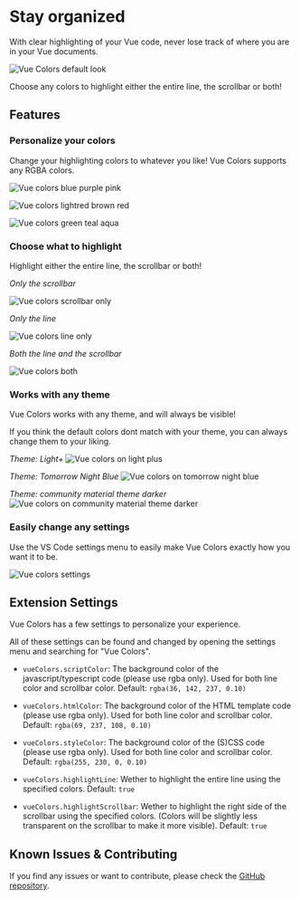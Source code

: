 # Stay organized 

With clear highlighting of your Vue code, never lose track of where you are in your Vue documents.

![Vue Colors default look](images/vue-colors-default.png)

Choose any colors to highlight either the entire line, the scrollbar or both!

## Features

### Personalize your colors

Change your highlighting colors to whatever you like! Vue Colors supports any RGBA colors.

![Vue colors blue purple pink](images/vue-colors-blue-purple-pink.png)

![Vue colors lightred brown red](images/vue-colors-lightred-brown-red.png)

![Vue colors green teal aqua](images/vue-colors-green-teal-aqua.png)

### Choose what to highlight

Highlight either the entire line, the scrollbar or both!

*Only the scrollbar*

![Vue colors scrollbar only](images/vue-colors-scrollbar-only.png)

*Only the line*

![Vue colors line only](images/vue-colors-line-only.png)

*Both the line and the scrollbar*

![Vue colors both](images/vue-colors-default.png)

### Works with any theme

Vue Colors works with any theme, and will always be visible!

If you think the default colors dont match with your theme, you can always change them to your liking.

*Theme: Light+*
![Vue colors on light plus](images/vue-colors-light-plus.png)

*Theme: Tomorrow Night Blue*
![Vue colors on tomorrow night blue](images/vue-colors-tomorrow-night-blue.png)

*Theme: community material theme darker*
![Vue colors on community material theme darker](images/vue-colors-community-material-theme-darker.png)

### Easily change any settings

Use the VS Code settings menu to easily make Vue Colors exactly how you want it to be.

![Vue colors settings](images/vue-colors-settings-demo.gif)

## Extension Settings

Vue Colors has a few settings to personalize your experience.

All of these settings can be found and changed by opening the settings menu and searching for "Vue Colors".

* `vueColors.scriptColor`: The background color of the javascript/typescript code (please use rgba only). Used for both line color and scrollbar color. Default: `rgba(36, 142, 237, 0.10)`

* `vueColors.htmlColor`: The background color of the HTML template code (please use rgba only). Used for both line color and scrollbar color. Default: `rgba(69, 237, 108, 0.10)`

* `vueColors.styleColor`: The background color of the (S)CSS code (please use rgba only). Used for both line color and scrollbar color. Default: `rgba(255, 230, 0, 0.10)`

* `vueColors.highlightLine`: Wether to highlight the entire line using the specified colors. Default: `true`

* `vueColors.highlightScrollbar`: Wether to highlight the right side of the scrollbar using the specified colors. (Colors will be slightly less transparent on the scrollbar to make it more visible). Default: `true`

## Known Issues & Contributing

If you find any issues or want to contribute, please check the [GitHub repository](https://github.com/VasilVerdouw/vue-colors).
